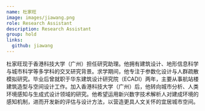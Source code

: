 ```yaml
---
name: 杜家旺
image: images/jiawang.png
role: Research Assistant
description: Research Assistant
group: hold
links:
  github: jiawang
---
```


杜家旺现于香港科技大学（广州）担任研究助理。他拥有建筑设计、地形信息科学与城市科学等多学科的交叉研究背景。求学期间，他专注于参数化设计与人群疏散模拟研究。毕业后曾就职于华东建筑设计研究院（ECADI）两年，主要从事航站楼建筑造型与空间设计工作。加入香港科技大学（广州）后，他转向城市分析、人类环境感知与生成式设计领域的研究。他希望运用新兴数字技术解析人对建成环境的感知机制，进而开发新的评估与设计方法，以营造更具人文关怀的宜居城市空间。
